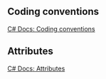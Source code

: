 ## Coding conventions

[C# Docs: Coding conventions](https://docs.microsoft.com/en-us/dotnet/csharp/fundamentals/coding-style/coding-conventions)

## Attributes

[C# Docs: Attributes](https://docs.microsoft.com/en-us/dotnet/csharp/programming-guide/concepts/attributes/)